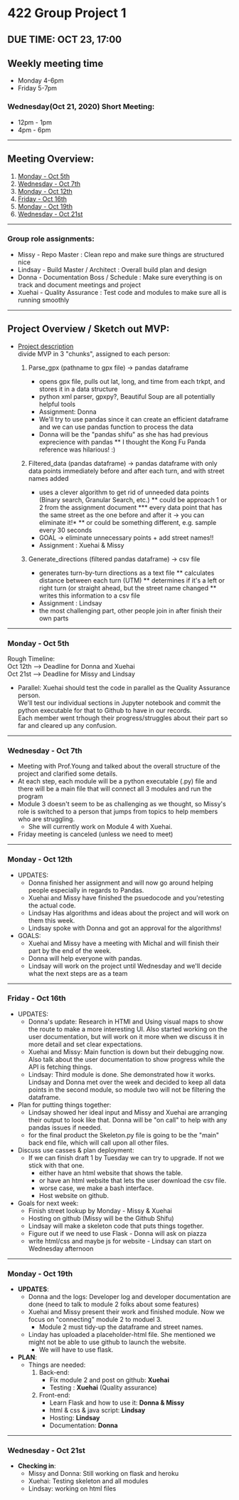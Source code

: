 # 422 Group Project 1   

## DUE TIME: OCT 23, 17:00

## Weekly meeting time   
* Monday 4-6pm     
* Friday 5-7pm   

### Wednesday(Oct 21, 2020) Short Meeting:  
* 12pm - 1pm  
* 4pm - 6pm 

---
   
## Meeting Overview:
1. [Monday - Oct 5th](https://github.com/missystem/422gpx/blob/main/meeting.md#monday---oct-5th)
2. [Wednesday - Oct 7th](https://github.com/missystem/422gpx/blob/main/meeting.md#wednesday---oct-7th)
3. [Monday - Oct 12th](https://github.com/missystem/422gpx/blob/main/meeting.md#monday---oct-12th)
4. [Friday - Oct 16th](https://github.com/missystem/422gpx/blob/main/meeting.md#friday---oct-16th)
5. [Monday - Oct 19th](https://github.com/missystem/422gpx/blob/main/meeting.md#monday---oct-19th)  
6. [Wednesday - Oct 21st](https://github.com/missystem/422gpx/blob/main/meeting.md#wednesday---oct-21st)
   
---

### Group role assignments:   
* Missy - Repo Master : Clean repo and make sure things are structured nice
* Lindsay - Build Master / Architect : Overall build plan and design
* Donna - Documentation Boss / Schedule : Make sure everything is on track and document meetings and project
* Xuehai - Quality Assurance : Test code and modules to make sure all is running smoothly
   
---

## Project Overview / Sketch out MVP:  
* [Project description](https://uo-cis422.github.io/chapters/projects/reverse/reverse.html)   
divide MVP in 3 "chunks", assigned to each person:  

    1. Parse_gpx (pathname to gpx file) -> pandas dataframe
        * opens gpx file, pulls out lat, long, and time from each trkpt, and stores it in a data structure
        * python xml parser, gpxpy?, Beautiful Soup are all potentially helpful tools
        * Assignment: Donna
        * We'll try to use pandas since it can create an efficient dataframe and we can use pandas function to process the data
        * Donna will be the "pandas shifu" as she has had previous exprecience with pandas
            ** I thought the Kong Fu Panda reference was hilarious! :)
            
    2. Filtered_data (pandas dataframe) -> pandas dataframe with only data points immediately before and after each turn, and with street names added
        * uses a clever algorithm to get rid of unneeded data points (Binary search, Granular Search, etc.)
            ** could be approach 1 or 2 from the assignment document
                *** every data point that has the same street as the one before and after it → you can eliminate it!*
            ** or could be something different, e.g. sample every 30 seconds
        * GOAL -> eliminate unnecessary points + add street names!!
        * Assignment : Xuehai & Missy
        
    3. Generate_directions (filtered pandas dataframe) -> csv file
        * generates turn-by-turn directions as a text file
            ** calculates distance between each turn (UTM)
            ** determines if it's a left or right turn (or straight ahead, but the street name changed
            ** writes this information to a csv file
        * Assignment : Lindsay
        * the most challenging part, other people join in after finish their own parts
        
    
---
  
### Monday - Oct 5th  
  Rough Timeline:  
    Oct 12th --> Deadline for Donna and Xuehai  
    Oct 21st --> Deadline for Missy and Lindsay  
   * Parallel: Xuehai should test the code in parallel as the Quality Assurance person.  
    We'll test our individual sections in Jupyter notebook and commit the python executable for that to Github to have in our records.  
    Each member went trhough their progress/struggles about their part so far and cleared up any confusion.    
---
  
### Wednesday - Oct 7th  
   * Meeting with Prof.Young and talked about the overall structure of the project and clarified some details. 
   * At each step, each module will be a python executable (.py) file and there will be a main file that will connect all 3 modules and run the program
   * Module 3 doesn't seem to be as challenging as we thought, so Missy's role is switched to a person that jumps from topics to help members who are struggling.
        * She will currently work on Module 4 with Xuehai.
   * Friday meeting is canceled (unless we need to meet)
  
---
  
### Monday - Oct 12th  
* UPDATES: 
  - Donna finished her assignment and will now go around helping people especially in regards to Pandas.
  - Xuehai and Missy have finished the psuedocode and you'retesting the actual code.
  - Lindsay Has algorithms and ideas about the project and will work on them this week.
  - Lindsay spoke with Donna and got an approval for the algorithms! 
* GOALS:
  - Xuehai and Missy have a meeting with Michal and will finish their part by the end of the week.
  - Donna will help everyone with pandas. 
  - Lindsay will work on the project until Wednesday and we'll decide what the next steps are as a team
         
---

### Friday - Oct 16th
  * UPDATES: 
      - Donna's update: Research in HTMl and Using visual maps to show the route to make a more interesting UI. Also started working on the user documentation, but will work on it more when we discuss it in more detail and set clear expectations. 
      - Xuehai and Missy: Main function is down but their debugging now.  
                          Also talk about the user documentation to show progress while the API is fetching things.
      - Lindsay: Third module is done. She demonstrated how it works.   
                 Lindsay and Donna met over the week and decided to keep all data points in the second module, so module two will not be filtering the dataframe.
  * Plan for putting things together:
      - Lindsay showed her ideal input and Missy and Xuehai are arranging their output to look like that. Donna will be "on call" to help with any pandas issues if needed.
      - for the final product the Skeleton.py file is going to be the "main" back end file, which will call upon all other files. 
  * Discuss use casses & plan deployment:
      - If we can finish draft 1 by Tuesday we can try to upgrade. If not we stick with that one.
          - either have an html website that shows the table.
          - or have an html website that lets the user download the csv file.
          - worse case, we make a bash interface.
          - Host website on github.
  *  Goals for next week:
      - Finish street lookup by Monday - Missy & Xuehai
      - Hosting on github (Missy will be the Github Shifu)
      - Lindsay will make a skeleton code that puts things together.
      - Figure out if we need to use Flask - Donna will ask on piazza
      - write html/css and maybe js for website - Lindsay can start on Wednesday afternoon
      
---

### Monday - Oct 19th      
* **UPDATES**:
  - Donna and the logs: Developer log and developer documentation are done (need to talk to module 2 folks about some features)
  - Xuehai and Missy present their work and finished module. Now we focus on "connecting" module 2 to moduel 3.
    - Module 2 must tidy-up the dataframe and street names.
  - Linday has uploaded a placeholder-html file. She mentioned we might not be able to use github to launch the website. 
    - We will have to use flask.
* **PLAN**:
  - Things are needed:
    1. Back-end:
        - Fix module 2 and post on github: **Xuehai**
        - Testing : **Xuehai** (Quality assurance) 
    2. Front-end:
        - Learn Flask and how to use it: **Donna & Missy** 
        - html & css & java script: **Lindsay**
        - Hosting: **Lindsay**
        - Documentation: **Donna**  
        
---

### Wednesday - Oct 21st
* **Checking in**:
   - Missy and Donna: Still working on flask and heroku
   - Xuehai: Testing skeleton and all modules
   - Lindsay: working on html files
